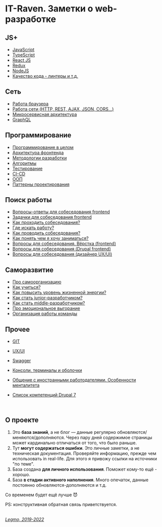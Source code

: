 # IT-Raven. Заметки о web-разработке #

## JS+ ##
- [JavaScript](/Pages/JS/JS.md)
- [TypeScript](/Pages/JS/TypeScript.md)
- [React JS](/Pages/JS/React.md)
- [Redux](/Pages/JS/Redux.md)
- [NodeJS](/Pages/JS/NodeJS.md)
- [Качество кода - линтеры и т.д.](/Pages/JS/CodeQuality.md)

## Сеть ##
- [Работа браузера](/Pages/Network/Browser.md)
- [Работа сети (HTTP, REST, AJAX, JSON, CORS...)](/Pages/Network/Network.md)
- [Микросервисная архитектура](/Pages/Network/Microservices.md)
- [GraphQL](/Pages/Network/GraphQL.md)

## Программирование ##
- [Программирование в целом](/Pages/Programming/Programming.md)
- [Архитектура фронтенда](/Pages/Programming/Architecture.md)
- [Методологии разработки](/Pages/Programming/Methodology.md)
- [Алгоритмы](/Pages/Programming/Algorithms.md)
- [Тестирование](/Pages/Programming/Testing.md)
- [CI-CD](/Pages/Programming/CI-CD.md)
- [ООП](/Pages/Programming/OOP.md)
- [Паттерны проектирования](/Pages/Programming/Pattern.md)

## Поиск работы ##

- [Вопросы-ответы для собеседования frontend](/Pages/JobSearch/InterviewQuestions.md)
- [Задачки для собеседования frontend](/Pages/JobSearch/InterviewTasks.md)
- [Как проходить собеседования?](/Pages/JobSearch/Interview.md)
- [Где искать работу?](/Pages/JobSearch/HR-company.md)
- [Как проводить собеседования?](/Pages/JobSearch/HowToInterview.md)
- [Как понять чем я хочу заниматься?](/Pages/JobSearch/Destination.md)
- [Вопросы для собеседования. Вёрстка (frontend)](/Pages/JobSearch/HtmlCssQuestions.md)
- [Вопросы для собеседования (Drupal frontend)](/Pages/JobSearch/DrupalQuestions.md)
- [Вопросы для собеседования (дизайнер UX/UI)](/Pages/_Other/UxUi.md)

## Саморазвитие ##
- [Про самоорганизацию](/Pages/SelfOrgainzation/SelfOrganization.md)
- [Как учиться?](/Pages/SelfOrgainzation/Learning.md)
- [Как повысить уровень жизненной энергии?](/Pages/SelfOrgainzation/Energy.md)
- [Как стать junior-разработчиком?](/Pages/SelfOrgainzation/GradationJunior.md)
- [Как стать middle-разработчиком?](/Pages/SelfOrgainzation/GradationMiddle.md)
- [Про эмоциональное выгорание](/Pages/SelfOrgainzation/Burnout.md)
- [Организация работы команды](/Pages/_Other/TeamManagement.md)

## Прочее ##
- [GIT](/Pages/_Other/GIT.md)
- [UX/UI](/Pages/_Other/UxUi.md)
- [Swagger](Pages/_Other/Swagger.md)
- [Консоли, терминалы и оболочки](/Pages/_Other/Console.md)
- [Общение с иностранными работодателями. Особенности менталитета](/Pages/JobSearch/ForeignMentality.md)
- [Список компетенций Drupal 7](/Pages/_Other/DrupalCompetenciesList.md)

  <br>

## О проекте ##
  1) Это **база знаний**, а не блог — данные регулярно обновляются/меняются/дополняются. Через пару дней содержимое страницы может кардинально отличаться от того, что было раньше.
  1) Тут **могут содержаться ошибки**. Это личные заметки, а не техническая документация. Проверяйте информацию, прежде чем использовать in real-life. Для этого я привожу ссылки на источники "по теме".
  1) База создана **для личного использования**. Поможет кому-то ещё - хорошо.
  1) База **в стадии активного наполнения**. Много опечаток, данные постоянно обновляются-дополняются и т.д. 

Со временем будет ещё лучше :smiling_imp: 

PS: конструктивная обратная связь приветствуется.
<br>
<br>

*[Legmo, 2019-2022](https://github.com/Legmo/notes/)*

